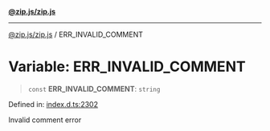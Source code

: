 [**@zip.js/zip.js**](../README.md)

***

[@zip.js/zip.js](../globals.md) / ERR\_INVALID\_COMMENT

# Variable: ERR\_INVALID\_COMMENT

> `const` **ERR\_INVALID\_COMMENT**: `string`

Defined in: [index.d.ts:2302](https://github.com/gildas-lormeau/zip.js/blob/ac43341b8867abfc96920b30361a638957ffd437/index.d.ts#L2302)

Invalid comment error
